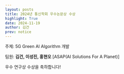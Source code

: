 ```yaml
---
layout: posts
title: 2024년 통신학회 우수논문상 수상
highlight: True
date: 2024-11-19
author: 김건
prev: notice
---
```


주제: 5G Green AI Algorithm 개발

팀원: **김건, 이성진, 홍현오** [ASAP(AI Solutions For A Planet)]

우수 연구상 수상을 축하합니다!
